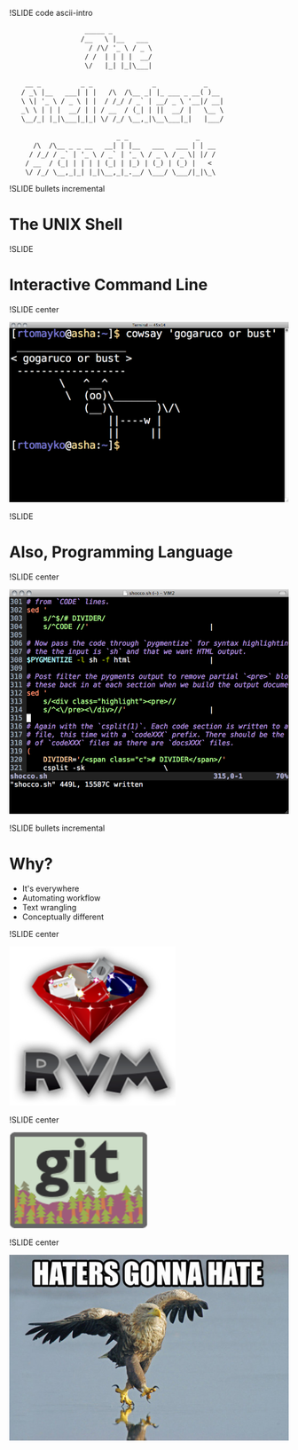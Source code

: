 !SLIDE code ascii-intro

                       _____ _
                      /__   \ |__   ___
                        / /\/ '_ \ / _ \
                       / /  | | | |  __/
                       \/   |_| |_|\___|

        __ _          _ _               _            _
       / _\ |__   ___| | |   /\  /\__ _| |_ ___ _ __( )__
       \ \| '_ \ / _ \ | |  / /_/ / _` | __/ _ \ '__|/ __|
       _\ \ | | |  __/ | | / __  / (_| | ||  __/ |   \__ \
       \__/_| |_|\___|_|_| \/ /_/ \__,_|\__\___|_|   |___/

                               _ _                 _
          /\  /\__ _ _ __   __| | |__   ___   ___ | | __
         / /_/ / _` | '_ \ / _` | '_ \ / _ \ / _ \| |/ /
        / __  / (_| | | | | (_| | |_) | (_) | (_) |   <
        \/ /_/ \__,_|_| |_|\__,_|_.__/ \___/ \___/|_|\_\


!SLIDE bullets incremental

# The UNIX Shell #

!SLIDE

# Interactive Command Line

!SLIDE center

![](terminal.png)

!SLIDE

# Also, Programming Language

!SLIDE center

![](lang-shocco.png)

!SLIDE bullets incremental

# Why?

 * It's everywhere
 * Automating workflow
 * Text wrangling
 * Conceptually different

!SLIDE center

<img src="rvm.png" style='width:300px'>

!SLIDE center

<img src="git.png" style='width:250px'>

!SLIDE center

<img src="haters.jpg" style="width:1024px">
